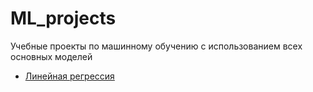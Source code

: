 # ML_projects
Учебные проекты по машинному обучению с использованием всех основных моделей
- [Линейная регрессия](https://github.com/IzyumovMaxim/ML_projects/tree/main/house_price_prediction_model)
